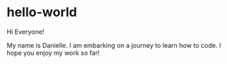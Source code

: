 # hello-world

Hi Everyone!

My name is Danielle. I am embarking on a journey to learn how to code. 
I hope you enjoy my work so far!
